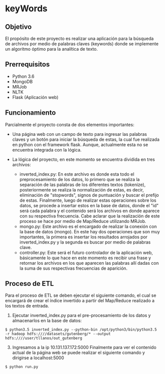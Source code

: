 # keyWords

## Objetivo
El propósito de este proyecto es realizar una aplicación para la búsqueda de archivos por medio de palabras claves (keywords) donde se implemente un algoritmo óptimo para la analítica de texto.

## Prerrequisitos

* Python 3.6
* MongoDB
* MRJob
* NLTK
* Flask (Aplicación web)

## Funcionamiento
Parcialmente el proyecto consta de dos elementos importantes:

* Una página web con un campo de texto para ingresar las palabras claves y un botón para iniciar la búsqueda de estas, la cual fue realizada en python con el framework flask. Aunque, actualmente esta no se encuentra integrada con la lógica.

* La lógica del proyecto, en este momento se encuentra dividida en tres archivos:

	* inverted_index.py: En este archivo es donde esta todo el preprocesamiento de los datos, lo primero que se realiza la separación de las palabras de los diferentes textos (tokenize), posteriormente se realiza la normalización de estas, es decir, eliminación de "stopwords", signos de puntuación y buscar el prefijo de estas. Finalmente, luego de realizar estas operaciones sobre los datos, se procede a insertar estos en la base de datos, donde el "id" será cada palabra y el contenido será los archivos en donde aparece con su respectiva frecuencia. Cabe aclarar que la realización de este proceso se hace por medio de Map/Reduce utilizando MRJob.
	* mongo.py: Este archivo es el encargado de realizar la conexión con la base de datos (mongo). En este hay dos operaciones que son muy importantes, la primera es insertar los resultados arrojados por inverted_index.py y la segunda es buscar por medio de palabras clave.
	* controller.py: Este será el futuro controlador de la aplicación web, básicamente lo que hace en este momento es recibir una frase y retornar los archivos en los que aparecen las palabras allí dadas con la suma de sus respectivas frecuencias de aparición.

## Proceso de ETL

Para el proceso de ETL se deben ejecutar el siguiente comando, el cual se encargará de crear el índice invertido a partir del Map/Reduce realizado a los textos de entrada.

1. Ejecutar inverted_index.py para el pre-procesamiento de los datos y almacenarlos en la base de datos:

```
$ python3.5 inverted_index.py --python-bin /opt/python3/bin/python3.5 -r hadoop hdfs:////datasets/gutenberg/* --output hdfs:////user/tllanos/out_gutenberg
```

3. Ingresamos a la ip 10.131.137.172:5000 Finalmente para ver el contenido actual de la página web se puede realizar el siguiente comando y dirigirse a localhost:5000
```
$ python run.py
```

